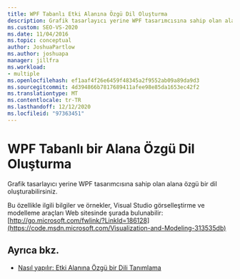 ```yaml
---
title: WPF Tabanlı Etki Alanına Özgü Dil Oluşturma
description: Grafik tasarlayıcı yerine WPF tasarımcısına sahip olan alana özgü dil oluşturmayı öğrenin.
ms.custom: SEO-VS-2020
ms.date: 11/04/2016
ms.topic: conceptual
author: JoshuaPartlow
ms.author: joshuapa
manager: jillfra
ms.workload:
- multiple
ms.openlocfilehash: ef1aaf4f26e6459f48345a2f9552ab09a89da9d3
ms.sourcegitcommit: 4d394866b7817689411afee98e85da1653ec42f2
ms.translationtype: MT
ms.contentlocale: tr-TR
ms.lasthandoff: 12/12/2020
ms.locfileid: "97363451"
---
```

# <a name="create-a-wpf-based-domain-specific-language"></a>WPF Tabanlı bir Alana Özgü Dil Oluşturma

Grafik tasarlayıcı yerine WPF tasarımcısına sahip olan alana özgü bir dil oluşturabilirsiniz.

Bu özellikle ilgili bilgiler ve örnekler, Visual Studio görselleştirme ve modelleme araçları Web sitesinde şurada bulunabilir: [http://go.microsoft.com/fwlink/?LinkId=186128](https://code.msdn.microsoft.com/Visualization-and-Modeling-313535db)

## <a name="see-also"></a>Ayrıca bkz.

- [Nasıl yapılır: Etki Alanına Özgü bir Dili Tanımlama](../modeling/how-to-define-a-domain-specific-language.md)
